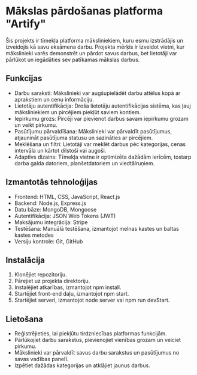 # Mākslas pārdošanas platforma "Artify"

Šis projekts ir tīmekļa platforma māksliniekiem, kuru esmu izstrādājis un izveidojis kā savu eksāmena darbu. Projekta mērķis ir izveidot vietni, kur mākslinieki varēs demonstrēt un pārdot savus darbus, bet lietotāji var pārlūkot un iegādāties sev patīkamas mākslas darbus.


## Funkcijas
- Darbu saraksti: Mākslinieki var augšupielādēt darbu attēlus kopā ar aprakstiem un cenu informāciju.
- Lietotāju autentifikācija: Droša lietotāju autentifikācijas sistēma, kas ļauj māksliniekiem un pircējiem piekļūt saviem kontiem.
- Iepirkumu grozs: Pircēji var pievienot darbus savam iepirkumu grozam un veikt pirkumu.
- Pasūtījumu pārvaldīšana: Mākslinieki var pārvaldīt pasūtījumus, atjaunināt pasūtījuma statusu un sazināties ar pircējiem.
- Meklēšana un filtri: Lietotāji var meklēt darbus pēc kategorijas, cenas intervāla un kārtot dilstoši vai augoši.
- Adaptīvs dizains: Tīmekļa vietne ir optimizēta dažādām ierīcēm, tostarp darba galda datoriem, planšetdatoriem un viedtālruņiem.

## Izmantotās tehnoloģijas
- Frontend: HTML, CSS, JavaScript, React.js
- Backend: Node.js, Express.js
- Datu bāze: MongoDB, Mongoose
- Autentifikācija: JSON Web Tokens (JWT)
- Maksājumu integrācija: Stripe
- Testēšana: Manuālā testēšana, izmantojot melnas kastes un baltas kastes metodes
- Versiju kontrole: Git, GitHub

## Instalācija
1. Klonējiet repozitoriju.
2. Pārejiet uz projekta direktoriju.
3. Instalējiet atkarības, izmantojot npm install.
4. Startējiet front-end daļu, izmantojot npm start.
5. Startējiet serveri, izmantojot node server vai npm run devStart.

## Lietošana
- Reģistrējieties, lai piekļūtu tirdzniecības platformas funkcijām.
- Pārlūkojiet darbu sarakstus, pievienojiet vienības grozam un veiciet pirkumu.
- Mākslinieki var pārvaldīt savus darbu sarakstus un pasūtījumus no savas vadības panelī.
- Izpētiet dažādas kategorijas un atklājiet jaunus darbus.
